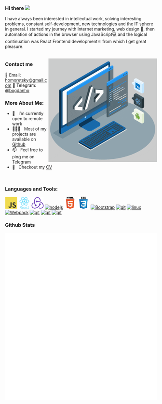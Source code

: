 ### Hi there <img src="https://github.com/TheDudeThatCode/TheDudeThatCode/blob/master/Assets/Hi.gif" width="35" />

I have always been interested in intellectual work, solving interesting problems, constant self-development, new technologies and the IT sphere in general. I started my journey with Internet marketing, web design 🎨, then automation of actions in the browser using JavaScript💻 and the logical continuation was React Frontend development⚛️ from which I get great pleasure.
<br/>
<br/>

<img align="right" alt="GIF" src="./assets/techStack.gif" width="360px"/>
  
### Contact me
📧 Email: [homoretsky@gmail.com](mailto:homoretsky@gmail.com)
💬 Telegram: [@bogdanho](https://t.me/bogdanho)
<!-- <br>📑 LinkedIn: [Bogdan Homoretsky](https://www.linkedin.com/in/bogdanhomoretsky/) -->


### More About Me:

- 🔭 &nbsp; I’m currently open to remote work
- 👨🏻‍💻 &nbsp; Most of my projects are available on [Github](https://github.com/rahul-jha98?tab=repositories)
- 📫 &nbsp; Feel free to ping me on [Telegram](https://t.me/bogdanho)
- 📝 &nbsp; Checkout my [CV](https://cv.hexlet.io/resumes/1380)

<br>

### Languages and Tools:

<a href="https://developer.mozilla.org/en-US/docs/Web/JavaScript" target="_blank" rel="noreferrer"> <img src="https://raw.githubusercontent.com/devicons/devicon/master/icons/javascript/javascript-original.svg" alt="javascript" width="40" height="40"/></a>
<a href="https://reactjs.org/" target="_blank" rel="noreferrer"> <img src="https://raw.githubusercontent.com/devicons/devicon/master/icons/react/react-original-wordmark.svg" alt="react" width="40" height="40"/></a> 
<a href="https://redux.js.org" target="_blank" rel="noreferrer"> <img src="https://raw.githubusercontent.com/devicons/devicon/master/icons/redux/redux-original.svg" alt="redux" width="40" height="40"/></a>
<a href="https://nodejs.org" target="_blank" rel="noreferrer"> <img src="https://www.vectorlogo.zone/logos/nodejs/nodejs-icon.svg" alt="nodejs" width="40" height="40"/></a>
<a href="https://www.w3.org/html/" target="_blank" rel="noreferrer"><img src="https://raw.githubusercontent.com/devicons/devicon/master/icons/html5/html5-original-wordmark.svg" alt="html5" width="40" height="40"/></a>
<a href="https://www.w3schools.com/css/" target="_blank" rel="noreferrer"><img src="https://raw.githubusercontent.com/devicons/devicon/master/icons/css3/css3-original-wordmark.svg" alt="css3" width="40" height="40"/></a>
<a href="https://getbootstrap.com/" target="_blank" rel="noreferrer"><img src="https://raw.githubusercontent.com/danielcranney/readme-generator/main/public/icons/skills/bootstrap-colored.svg" width="36" height="36" alt="Bootstrap" /></a>
<a href="https://git-scm.com/" target="_blank" rel="noreferrer"><img src="https://www.vectorlogo.zone/logos/git-scm/git-scm-icon.svg" alt="git" width="40" height="40"/></a> 
<a href="https://www.docker.com/" target="_blank" rel="noreferrer"><img src="https://www.vectorlogo.zone/logos/docker/docker-icon.svg" alt="linux" width="40" height="40"/></a> 
<a href="https://webpack.js.org/" target="_blank" rel="noreferrer"><img src="https://raw.githubusercontent.com/danielcranney/readme-generator/main/public/icons/skills/webpack-colored.svg" width="36" height="36" alt="Webpack" /></a>
<a href="https://jestjs.io/" target="_blank" rel="noreferrer"><img src="https://www.vectorlogo.zone/logos/jestjsio/jestjsio-icon.svg" alt="git" width="40" height="40"/></a> 
<a href="https://playwright.dev/" target="_blank" rel="noreferrer"><img src="https://playwright.dev/img/playwright-logo.svg" alt="git" width="40" height="40"/></a> 
<a href="https://figma.com/" target="_blank" rel="noreferrer"><img src="https://www.vectorlogo.zone/logos/figma/figma-icon.svg" alt="git" width="40" height="40"/></a>
<br>


### Github Stats
![Metrics](/github-metrics.svg)
<br>
